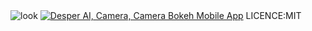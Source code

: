 <img src="https://i.imgur.com/u1CGx3t.png" alt="look" >
<a href="https://drive.google.com/drive/u/0/folders/1eHNfVxopE_TmVlQcNHcHkByTu5qOeOlr" rel="nofollow"><img alt="Desper AI, Camera, Camera Bokeh Mobile App" src="https://camo.envatousercontent.com/f2ae00980877ebfa89e64fb12a9e226989488345/68747470733a2f2f692e696d6775722e636f6d2f576968435043652e706e67"></a>
LICENCE:MIT
